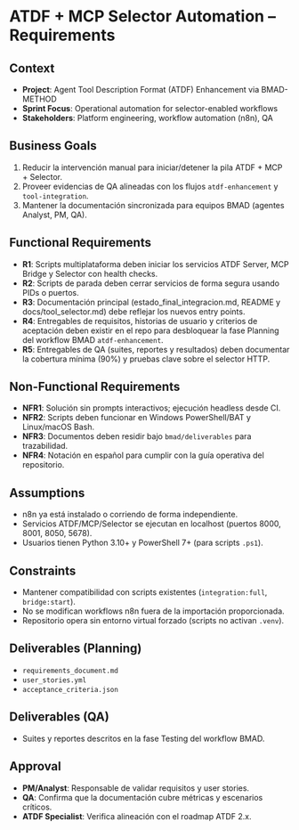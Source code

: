 ﻿# ATDF + MCP Selector Automation – Requirements

## Context
- **Project**: Agent Tool Description Format (ATDF) Enhancement via BMAD-METHOD
- **Sprint Focus**: Operational automation for selector-enabled workflows
- **Stakeholders**: Platform engineering, workflow automation (n8n), QA

## Business Goals
1. Reducir la intervención manual para iniciar/detener la pila ATDF + MCP + Selector.
2. Proveer evidencias de QA alineadas con los flujos `atdf-enhancement` y `tool-integration`.
3. Mantener la documentación sincronizada para equipos BMAD (agentes Analyst, PM, QA).

## Functional Requirements
- **R1**: Scripts multiplataforma deben iniciar los servicios ATDF Server, MCP Bridge y Selector con health checks.
- **R2**: Scripts de parada deben cerrar servicios de forma segura usando PIDs o puertos.
- **R3**: Documentación principal (estado_final_integracion.md, README y docs/tool_selector.md) debe reflejar los nuevos entry points.
- **R4**: Entregables de requisitos, historias de usuario y criterios de aceptación deben existir en el repo para desbloquear la fase Planning del workflow BMAD `atdf-enhancement`.
- **R5**: Entregables de QA (suites, reportes y resultados) deben documentar la cobertura mínima (90%) y pruebas clave sobre el selector HTTP.

## Non-Functional Requirements
- **NFR1**: Solución sin prompts interactivos; ejecución headless desde CI.
- **NFR2**: Scripts deben funcionar en Windows PowerShell/BAT y Linux/macOS Bash.
- **NFR3**: Documentos deben residir bajo `bmad/deliverables` para trazabilidad.
- **NFR4**: Notación en español para cumplir con la guía operativa del repositorio.

## Assumptions
- n8n ya está instalado o corriendo de forma independiente.
- Servicios ATDF/MCP/Selector se ejecutan en localhost (puertos 8000, 8001, 8050, 5678).
- Usuarios tienen Python 3.10+ y PowerShell 7+ (para scripts `.ps1`).

## Constraints
- Mantener compatibilidad con scripts existentes (`integration:full`, `bridge:start`).
- No se modifican workflows n8n fuera de la importación proporcionada.
- Repositorio opera sin entorno virtual forzado (scripts no activan `.venv`).

## Deliverables (Planning)
- `requirements_document.md`
- `user_stories.yml`
- `acceptance_criteria.json`

## Deliverables (QA)
- Suites y reportes descritos en la fase Testing del workflow BMAD.

## Approval
- **PM/Analyst**: Responsable de validar requisitos y user stories.
- **QA**: Confirma que la documentación cubre métricas y escenarios críticos.
- **ATDF Specialist**: Verifica alineación con el roadmap ATDF 2.x.
